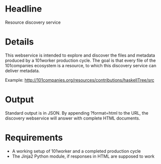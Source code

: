 # Headline

Resource discovery service

# Details

This webservice is intended to explore and discover the files and metadata produced by a 101worker production cycle.
The goal is that every file of the 101companies ecosystem is a resource, to which this discovery service can deliver
metadata.

Example: http://101companies.org/resources/contributions/haskellTree/src

# Output

Standard output is in JSON. By appending ?format=html to the URL, the discovery webservice will answer with complete
HTML documents.

# Requirements

* A working setup of 101worker and a completed production cycle
* The Jinja2 Python module, if responses in HTML are supposed to work